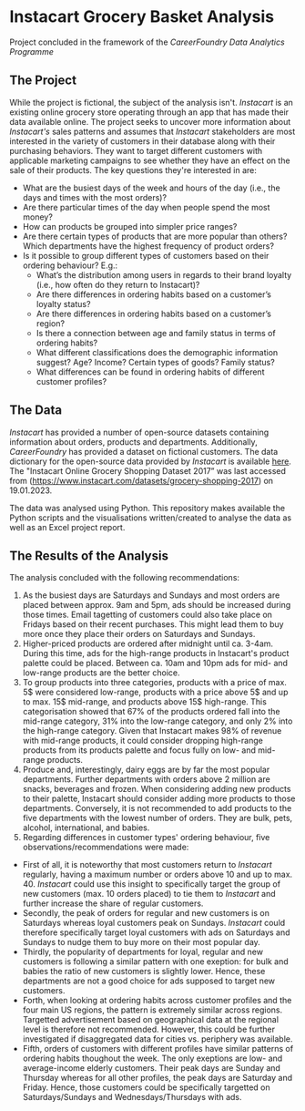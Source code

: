 # Instacart Grocery Basket Analysis
Project concluded in the framework of the *CareerFoundry Data Analytics Programme*

## The Project
While the project is fictional, the subject of the analysis isn't. *Instacart* is an existing online grocery store operating through an app that has made their data available online. The project seeks to uncover more information about *Instacart's* sales patterns and assumes that *Instacart* stakeholders are most interested in the variety of customers in their database along with their purchasing behaviors. They want to target different customers with applicable marketing campaigns to see whether they have an effect on the sale of their products. The key questions they're interested in are:
+ What are the busiest days of the week and hours of the day (i.e., the days and times with the most orders)?
+ Are there particular times of the day when people spend the most money?
+ How can products be grouped into simpler price ranges?
+ Are there certain types of products that are more popular than others? Which departments have the highest frequency of product orders?
+ Is it possible to group different types of customers based on their ordering behaviour? E.g.:
  + What’s the distribution among users in regards to their brand loyalty (i.e., how often do they return to Instacart)?
  + Are there differences in ordering habits based on a customer’s loyalty status?
  + Are there differences in ordering habits based on a customer’s region?
  + Is there a connection between age and family status in terms of ordering habits?
  + What different classifications does the demographic information suggest? Age? Income? Certain types of goods? Family status?
  + What differences can be found in ordering habits of different customer profiles? 

## The Data
*Instacart* has provided a number of open-source datasets containing information about orders, products and departments. Additionally, *CareerFoundry* has provided a dataset on fictional customers. The data dictionary for the open-source data provided by *Instacart* is available [here](https://gist.github.com/jeremystan/c3b39d947d9b88b3ccff3147dbcf6c6b). The "Instacart Online Grocery Shopping Dataset 
2017” was last accessed from (https://www.instacart.com/datasets/grocery-shopping-2017) on 19.01.2023.

The data was analysed using Python. This repository makes available the Python scripts and the visualisations written/created to analyse the data as well as an Excel project report. 

## The Results of the Analysis
The analysis concluded with the following recommendations: 
1. As the busiest days are Saturdays and Sundays and most orders are placed between approx. 9am and 5pm, ads should be increased during those times. Email tagetting of customers could also take place on Fridays based on their recent purchases. This might lead them to buy more once they place their orders on Saturdays and Sundays.
2. Higher-priced products are ordered after midnight until ca. 3-4am. During this time, ads for the high-range products in Instacart's product palette could be placed. Between ca. 10am and 10pm ads for mid- and low-range products are the better choice. 
3. To group products into three categories, products with a price of max. 5$ were considered low-range, products with a price above 5$ and up to max. 15$ mid-range, and products above 15$ high-range. This categorisation showed that 67% of the products ordered fall into the mid-range category, 31% into the low-range category, and only 2% into the high-range category. Given that Instacart makes 98% of revenue with mid-range products, it could consider dropping high-range products from its products palette and focus fully on low- and mid-range products.
4. Produce and, interestingly, dairy eggs are by far the most popular departments. Further departments with orders above 2 million are snacks, beverages and frozen. When considering adding new products to their palette, Instacart should consider adding more products to those departments. Conversely, it is not recommended to add products to the five departments with the lowest number of orders. They are bulk, pets, alcohol, international, and babies. 
5. Regarding differences in customer types' ordering behaviour, five observations/recommendations were made:
  + First of all, it is noteworthy that most customers return to *Instacart* regularly, having a maximum number or orders above 10 and up to max. 40. *Instacart* could use this insight to specifically target the group of new customers (max. 10 orders placed) to tie them to *Instacart* and further increase the share of regular customers.
  + Secondly, the peak of orders for regular and new customers is on Saturdays whereas loyal customers peak on Sundays. *Instacart* could therefore specifically target loyal customers with ads on Saturdays and Sundays to nudge them to buy more on their most popular day.
  + Thirdly, the popularity of departments for loyal, regular and new customers is following a similar pattern with one exeption: for bulk and babies the ratio of new customers is slightly lower. Hence, these departments are not a good choice for ads supposed to target new customers.
  + Forth, when looking at ordering habits across customer profiles and the four main US regions, the pattern is extremely similar across regions. Targetted advertisement based on geographical data at the regional level is therefore not recommended. However, this could be further investigated if disaggregated data for cities vs. periphery was available. 
  + Fifth, orders of customers with different profiles have similar patterns of ordering habits thoughout the week. The only exeptions are low- and average-income elderly customers. Their peak days are Sunday and Thursday whereas for all other profiles, the peak days are Saturday and Friday. Hence, those customers could be specifically targetted on Saturdays/Sundays and Wednesdays/Thursdays with ads.
